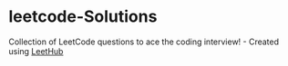 # leetcode-Solutions
Collection of LeetCode questions to ace the coding interview! - Created using [LeetHub](https://github.com/QasimWani/LeetHub)
